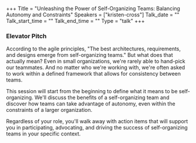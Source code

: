 +++
Title = "Unleashing the Power of Self-Organizing Teams: Balancing Autonomy and Constraints"
Speakers = ["kristen-cross"]
Talk_date = ""
Talk_start_time = ""
Talk_end_time = ""
Type = "talk"
+++

### Elevator Pitch

According to the agile principles, "The best architectures, requirements, and designs emerge from self-organizing teams." But what does that actually mean? Even in small organizations, we're rarely able to hand-pick our teammates. And no matter who we're working with, we're often asked to work within a defined framework that allows for consistency between teams.
 
This session will start from the beginning to define what it means to be self-organizing. We'll discuss the benefits of a self-organizing team and discover how teams can take advantage of autonomy, even within the constraints of a larger organization.
 
Regardless of your role, you'll walk away with action items that will support you in participating, advocating, and driving the success of self-organizing teams in your specific context.
